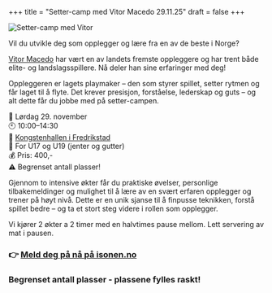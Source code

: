 +++
title = "Setter-camp med Vitor Macedo 29.11.25"
draft = false
+++

![Setter-camp med Vitor](/images/setter-camp-promo.png "Setter-camp med Vitor Macedo")

Vil du utvikle deg som opplegger og lære fra en av de beste i Norge?  

[Vitor Macedo](https://volleybox.net/vitor-macedo-p60782) har vært en av landets fremste oppleggere og har trent både elite- og landslagsspillere. Nå deler han sine erfaringer med deg!

Oppleggeren er lagets playmaker – den som styrer spillet, setter rytmen og får laget til å flyte. Det krever presisjon, forståelse, lederskap og guts – og alt dette får du jobbe med på setter-campen.

📅 Lørdag 29. november  
🕙 10:00–14:30  
📍 [Kongstenhallen i Fredrikstad](/informasjon/hjemmebane/)  
👥 For U17 og U19 (jenter og gutter)  
💰 Pris: 400,-  
⚠️ Begrenset antall plasser!  

Gjennom to intensive økter får du praktiske øvelser, personlige tilbakemeldinger og mulighet til å lære av en svært erfaren opplegger og trener på høyt nivå.
Dette er en unik sjanse til å finpusse teknikken, forstå spillet bedre – og ta et stort steg videre i rollen som opplegger.  

Vi kjører 2 økter a 2 timer med en halvtimes pause mellom. Lett servering av mat i pausen.

### 👉 [Meld deg på nå på isonen.no](https://isonen.no/event/cmghniaao01ef7g01gmv00394/) 

### Begrenset antall plasser - plassene fylles raskt!

